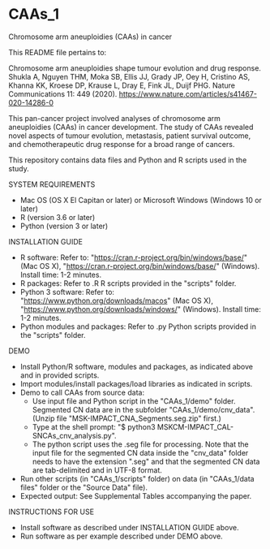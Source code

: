 # CAAs_1
Chromosome arm aneuploidies (CAAs) in cancer

This README file pertains to:

Chromosome arm aneuploidies shape tumour evolution and drug response.
Shukla A, Nguyen THM, Moka SB, Ellis JJ, Grady JP, Oey H, Cristino AS, Khanna KK, Kroese DP, Krause L, Dray E, Fink JL, 
Duijf PHG.
Nature Communications 11: 449 (2020).
https://www.nature.com/articles/s41467-020-14286-0

This pan-cancer project involved analyses of chromosome arm aneuploidies (CAAs) in cancer development. The study of CAAs 
revealed novel aspects of tumour evolution, metastasis, patient survival outcome, and chemotherapeutic drug response for a 
broad range of cancers.

This repository contains data files and Python and R scripts used in the study.

SYSTEM REQUIREMENTS
- Mac OS (OS X El Capitan or later) or Microsoft Windows (Windows 10 or later)
- R (version 3.6 or later)
- Python (version 3 or later)

INSTALLATION GUIDE
- R software: Refer to: 
"https://cran.r-project.org/bin/windows/base/" (Mac OS X), 
"https://cran.r-project.org/bin/windows/base/" (Windows).
Install time: 1-2 minutes.
- R packages: Refer to .R R scripts provided in the "scripts" folder.
- Python 3 software: Refer to: 
"https://www.python.org/downloads/macos" (Mac OS X), 
"https://www.python.org/downloads/windows/" (Windows).
Install time: 1-2 minutes.
- Python modules and packages: Refer to .py Python scripts provided in the "scripts" folder.

DEMO
- Install Python/R software, modules and packages, as indicated above and in provided scripts.
- Import modules/install packages/load libraries as indicated in scripts.
- Demo to call CAAs from source data:
  * Use input file and Python script in the "CAAs_1/demo" folder. Segmented CN data are in the subfolder "CAAs_1/demo/cnv_data". (Unzip file "MSK-IMPACT_CNA_Segments.seg.zip" first.)
  * Type at the shell prompt: "$ python3 MSKCM-IMPACT_CAL-SNCAs_cnv_analysis.py".
  * The python script uses the .seg file for processing. Note that the input file for the segmented CN data inside the "cnv_data" folder needs to have the extension ".seg" and that the segmented CN data are tab-delimited and in UTF-8 format.
- Run other scripts (in "CAAs_1/scripts" folder) on data (in "CAAs_1/data files" folder or the "Source Data" file).
- Expected output: See Supplemental Tables accompanying the paper.

INSTRUCTIONS FOR USE
- Install software as described under INSTALLATION GUIDE above.
- Run software as per example described under DEMO above.
